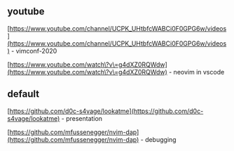 

## youtube

[https://www.youtube.com/channel/UCPK_UHtbfcWABCi0F0GPG6w/videos](https://www.youtube.com/channel/UCPK_UHtbfcWABCi0F0GPG6w/videos) - vimconf-2020

[https://www.youtube.com/watch\?v\=g4dXZ0RQWdw](https://www.youtube.com/watch\?v\=g4dXZ0RQWdw) - neovim in vscode



## default

[https://github.com/d0c-s4vage/lookatme](https://github.com/d0c-s4vage/lookatme) - presentation

[https://github.com/mfussenegger/nvim-dap](https://github.com/mfussenegger/nvim-dap) - debugging

